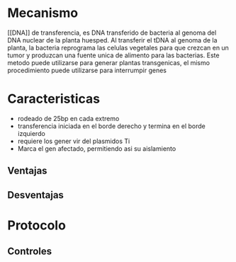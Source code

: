 # Mecanismo

[[DNA]] de transferencia, es DNA transferido de bacteria al genoma del DNA nuclear de la planta huesped.
Al transferir el tDNA al genoma de la planta, la bacteria reprograma las celulas vegetales para que crezcan en un tumor y produzcan una fuente unica de alimento para las bacterias.
Este metodo puede utilizarse para generar plantas transgenicas, el mismo procedimiento puede utilizarse para interrumpir genes

# Caracteristicas

- rodeado de 25bp en cada extremo
- transferencia iniciada en el borde derecho y termina en el borde izquierdo
- requiere los gener vir del plasmidos Ti
- Marca el gen afectado, permitiendo asi su aislamiento

## Ventajas

## Desventajas

# Protocolo

## Controles


